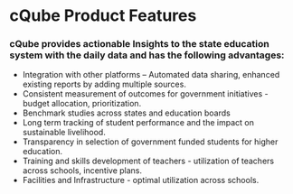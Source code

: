 # cQube Product Features

### cQube provides actionable Insights to the state education system with the daily data and has the following advantages:

* Integration with other platforms – Automated data sharing, enhanced existing reports by adding multiple sources. 
* Consistent measurement of outcomes for government initiatives - budget allocation, prioritization.
* Benchmark studies across states and education boards
* Long term tracking of student performance and the impact on sustainable livelihood.
* Transparency in selection of government funded students for higher education.
* Training and skills development of teachers - utilization of teachers across schools, incentive plans.
* Facilities and Infrastructure - optimal utilization across schools. 



